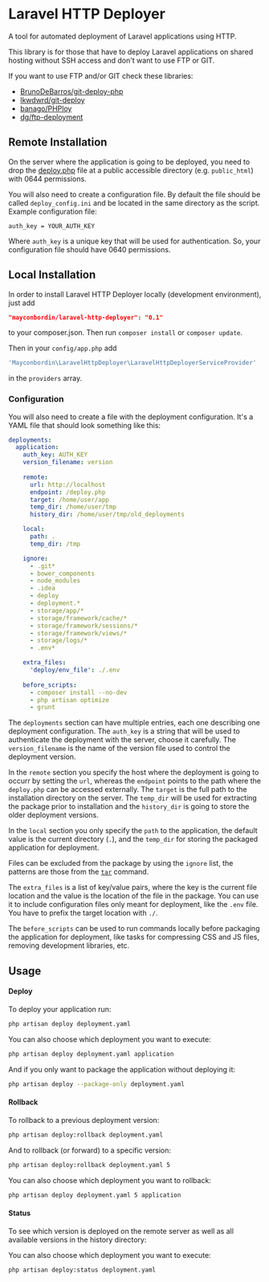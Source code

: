 Laravel HTTP Deployer
====================================

A tool for automated deployment of Laravel applications using HTTP.

This library is for those that have to deploy Laravel applications on shared hosting without SSH access and don't want to use FTP or GIT.

If you want to use FTP and/or GIT check these libraries:
  - [BrunoDeBarros/git-deploy-php](https://github.com/BrunoDeBarros/git-deploy-php)
  - [lkwdwrd/git-deploy](https://github.com/lkwdwrd/git-deploy)
  - [banago/PHPloy](https://github.com/banago/PHPloy)
  - [dg/ftp-deployment](https://github.com/dg/ftp-deployment)
  
## Remote Installation

On the server where the application is going to be deployed, you need to drop the [deploy.php](https://github.com/mayconbordin/laravel-http-deployer/blob/master/src/server/deploy.php) file at a public accessible directory (e.g. `public_html`) with 0644 permissions.

You will also need to create a configuration file. By default the file should be called `deploy_config.ini` and be located in the same directory as the script. Example configuration file:

```
auth_key = YOUR_AUTH_KEY
```

Where `auth_key` is a unique key that will be used for authentication. So, your configuration file should have 0640 permissions.

## Local Installation

In order to install Laravel HTTP Deployer locally (development environment), just add 

```json
"mayconbordin/laravel-http-deployer": "0.1"
```

to your composer.json. Then run `composer install` or `composer update`.

Then in your `config/app.php` add 

```php
'Mayconbordin\LaravelHttpDeployer\LaravelHttpDeployerServiceProvider'
```

in the `providers` array.

### Configuration

You will also need to create a file with the deployment configuration. It's a YAML file that should look something like this:

```yaml
deployments:
  application:
    auth_key: AUTH_KEY
    version_filename: version
    
    remote:
      url: http://localhost
      endpoint: /deploy.php
      target: /home/user/app
      temp_dir: /home/user/tmp
      history_dir: /home/user/tmp/old_deployments

    local:
      path: .
      temp_dir: /tmp

    ignore:
      - .git*
      - bower_components
      - node_modules
      - .idea
      - deploy
      - deployment.*
      - storage/app/*
      - storage/framework/cache/*
      - storage/framework/sessions/*
      - storage/framework/views/*
      - storage/logs/*
      - .env*

    extra_files:
      'deploy/env_file': ./.env
      
    before_scripts:
      - composer install --no-dev
      - php artisan optimize
      - grunt
```

The `deployments` section can have multiple entries, each one describing one deployment configuration. The `auth_key` is a string that will be used to authenticate the deployment with the server, choose it carefully. The `version_filename` is the name of the version file used to control the deployment version.

In the `remote` section you specify the host where the deployment is going to occurr by setting the `url`, whereas the `endpoint` points to the path where the `deploy.php` can be accessed externally. The `target` is the full path to the installation directory on the server. The `temp_dir` will be used for extracting the package prior to installation and the `history_dir` is going to store the older deployment versions.

In the `local` section you only specify the `path` to the application, the default value is the current directory (`.`), and the `temp_dir` for storing the packaged application for deployment.

Files can be excluded from the package by using the `ignore` list, the patterns are those from the [`tar`](https://www.gnu.org/software/tar/manual/html_section/tar_50.html) command.

The `extra_files` is a list of key/value pairs, where the key is the current file location and the value is the location of the file in the package. You can use it to include configuration files only meant for deployment, like the `.env` file. You have to prefix the target location with `./`.

The `before_scripts` can be used to run commands locally before packaging the application for deployment, like tasks for compressing CSS and JS files, removing development libraries, etc.

## Usage

#### Deploy

To deploy your application run:

```bash
php artisan deploy deployment.yaml
```

You can also choose which deployment you want to execute:

```bash
php artisan deploy deployment.yaml application
```

And if you only want to package the application without deploying it:

```bash
php artisan deploy --package-only deployment.yaml
```

#### Rollback

To rollback to a previous deployment version:

```bash
php artisan deploy:rollback deployment.yaml
```

And to rollback (or forward) to a specific version:

```bash
php artisan deploy:rollback deployment.yaml 5
```

You can also choose which deployment you want to rollback:

```bash
php artisan deploy deployment.yaml 5 application
```

#### Status

To see which version is deployed on the remote server as well as all available versions in the history directory:

You can also choose which deployment you want to execute:

```bash
php artisan deploy:status deployment.yaml
```
